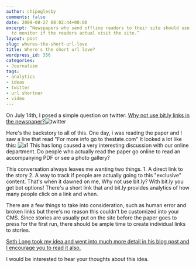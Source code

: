 ```yaml
---
author: chipoglesby
comments: false
date: 2009-08-27 08:02:44+00:00
excerpt: “Newspapers who send offline readers to their site should use bit.ly links
  to monitor if the readers actual visit the site.”
layout: post
slug: wheres-the-short-url-love
title: Where's the short url love?
wordpress_id: 356
categories:
- Journalism
tags:
- analytics
- ideas
- twitter
- url shortner
- video
---
```


On July 14th, I posed a simple question on twitter: [Why not use bit.ly links in the newspaper?](http://twitter.com/cophotog/status/2640813609)![twitter](https://storage.googleapis.com/www.chipoglesby.com/wp-content/uploads/2009/08/bitly.png)

Here's the backstory to all of this. One day, i was reading the paper and I saw a line that read "For more info go to thestate.com" It looked a lot like this: ![a1](http://chipoglesby.com/wp-content/uploads/2009/08/a1.jpg) This has long caused a very interesting discussion with our online department. Do people who actually read the paper go online to read an accompanying PDF or see a photo gallery?

This conversation always leaves me wanting two things. 1. A direct link to the story 2. A way to track if people are actually going to this "exclusive" content. That's when it dawned on me, Why not use bit.ly? With bit.ly you get bot options! There's a short link that and bit.ly provides analytics of how many people click on a link and when.

There are a few things to take into consideration, such as human error and broken links but there's no reason this couldn't be customized into your CMS. Since stories are usually put on the site before the paper goes to press for the first run, there should be ample time to create individual links to stories.

[Seth Long took my idea and went into much more detail in his blog post and I encourage you to read it also.](http://sethlong.com/2009/07/14/short-url-integration-idea/)

I would be interested to hear your thoughts about this idea.
